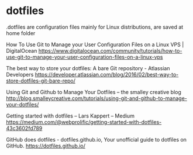 # dotfiles
.dotfiles are configuration files mainly for Linux distributions, are saved at home folder

How To Use Git to Manage your User Configuration Files on a Linux VPS | DigitalOcean
https://www.digitalocean.com/community/tutorials/how-to-use-git-to-manage-your-user-configuration-files-on-a-linux-vps

The best way to store your dotfiles: A bare Git repository - Atlassian Developers
https://developer.atlassian.com/blog/2016/02/best-way-to-store-dotfiles-git-bare-repo/

Using Git and Github to Manage Your Dotfiles – the smalley creative blog
http://blog.smalleycreative.com/tutorials/using-git-and-github-to-manage-your-dotfiles/

Getting started with dotfiles – Lars Kappert – Medium
https://medium.com/@webprolific/getting-started-with-dotfiles-43c3602fd789

GitHub does dotfiles - dotfiles.github.io, Your unofficial guide to dotfiles on GitHub.
https://dotfiles.github.io/
